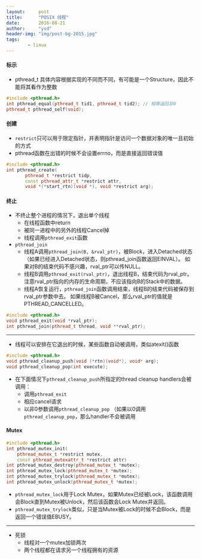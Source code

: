 ```yaml
---
layout:     post
title:      "POSIX 线程"
date:       2016-08-21
author:     "ysd"
header-img: "img/post-bg-2015.jpg"
tags:      
        - linux
---
```


#### 标示

+ pthread_t 具体内容根据实现的不同而不同，有可能是一个Structure，因此不能将其看作为整数

```cpp
#include <pthread.h>
int pthread_equal(pthread_t tid1, pthread_t tid2); // 相等返回非0
pthread_t pthread_self(void);
```

#### 创建
+ `restrict`只可以用于限定指针，并表明指针是访问一个数据对象的唯一且初始的方式
+ pthread函数在出错的时候不会设置errno，而是直接返回错误值

```cpp
#include <pthread.h>
int pthread_create(
       pthread_t *restrict tidp,
       const pthread_attr_t *restrict attr,
       void *(*start_rtn)(void *), void *restrict arg);
``` 

#### 终止
+ 不终止整个进程的情况下，退出单个线程
    + 在线程函数中return
    + 被同一进程中的另外的线程Cancel掉
    + 线程调用`pthread_exit`函数
+ `pthread_join`
    + 线程A调用`pthread_join(B, &rval_ptr)`，被Block，进入Detached状态（如果已经进入Detached状态，则pthread_join函数返回EINVAL）。
    如果对B的结束代码不感兴趣，rval_ptr可以传NULL。
    + 线程B调用`pthread_exit(rval_ptr)`，退出线程B，结束代码为rval_ptr。
    注意rval_ptr指向的内存的生命周期，不应该指向B的Stack中的数据。
    + 线程A恢复运行，`pthread_join`函数调用结束，线程B的结束代码被保存到rval_ptr参数中去。
    如果线程B被Cancel，那么rval_ptr的值就是PTHREAD_CANCELLED。

```cpp
#include <pthread.h>
void pthread_exit(void *rval_ptr);
int pthread_join(pthread_t thread, void **rval_ptr);
```           
---------------------------

+ 线程可以安排在它退出的时候，某些函数自动被调用，类似atexit()函数

```cpp
#include <pthread.h>
void pthread_cleanup_push(void (*rtn)(void*), void* arg);
void pthread_cleanup_pop(int execute);
```

+ 在下面情况下`pthread_cleanup_push`所指定的thread cleanup handlers会被调用：
    + 调用`pthread_exit`
    + 相应cancel请求
    + 以非0参数调用`pthread_cleanup_pop`
        （如果以0调用`pthread_cleanup_pop`，那么handler不会被调用

#### Mutex

```cpp
#include <pthread.h>
int pthread_mutex_init(
    pthread_mutex_t *restrict mutex,
    const pthread_mutexattr_t *restrict attr) 
int pthread_mutex_destroy(pthread_mutex_t *mutex);
int pthread_mutex_lock(pthread_mutex_t *mutex);
int pthread_mutex_trylock(pthread_mutex_t *mutex);
int pthread_mutex_unlock(pthread_mutex_t *mutex);
```

+ `pthread_mutex_lock`用于Lock Mutex，如果Mutex已经被Lock，该函数调用会Block直到Mutex被Unlock，然后该函数会Lock Mutex并返回。
+ `pthread_mutex_trylock`类似，只是当Mutex被Lock的时候不会Block，而是返回一个错误值EBUSY。
-------------------------------------------------
+ 死锁
    + 线程对一个mutex加锁两次
    + 两个线程都在请求另一个线程拥有的资源